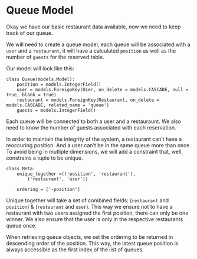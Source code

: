 # Queue Model

Okay we have our basic restaurant data available, now we need to keep track of our queue. 

We will need to create a queue model, each queue will be associated with a `user` and a `restaurant`, it will have a calculated `position` as well as the number of `guests` for the reserved table.

Our model will look like this: 
```
class Queue(models.Model):
	position = models.IntegerField()
	user = models.ForeignKey(User, on_delete = models.CASCADE, null = True, blank = True)
	restaurant = models.ForeignKey(Restaurant, on_delete = models.CASCADE, related_name = 'queue')
	guests = models.IntegerField()
```

Each queue will be connected to both a user and a restauraunt. We also need to know the number of guests associated with each reservation. 

In order to maintain the integrity of the system, a restaurant can’t have a reoccuring position. And a user can’t be in the same queue more than once. To avoid being in mutliple dimensions, we will add a constraint that, well, constrains a tuple to be unique. 

```
class Meta:
	unique_together =(('position', 'restaurant'),
		('restaurant', 'user'))

	ordering = ['-position']
```

Unique together will take a set of combined fields: (`restaurant` and `position`) & (`restaurant` and `user`). This way we ensure not to have a restaurant with two users assigned the first position, there can only be one winner. We also ensure that the user is only in the respective restaurants queue once.

When retrieving queue objects, we set the ordering to be returned in descending order of the position. This way, the latest queue position is always accessible as the first index of the list of queues. 